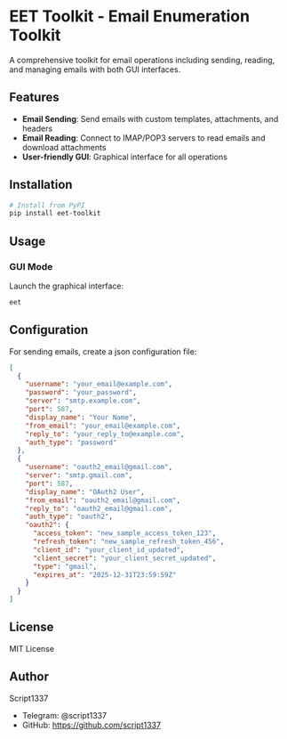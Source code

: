 # EET Toolkit - Email Enumeration Toolkit

A comprehensive toolkit for email operations including sending, reading, and managing emails with both GUI interfaces.

## Features

- **Email Sending**: Send emails with custom templates, attachments, and headers
- **Email Reading**: Connect to IMAP/POP3 servers to read emails and download attachments
- **User-friendly GUI**: Graphical interface for all operations

## Installation

```bash
# Install from PyPI
pip install eet-toolkit
```

## Usage

### GUI Mode

Launch the graphical interface:

```bash
eet
```

## Configuration

For sending emails, create a json configuration file:

```json
[
  {
    "username": "your_email@example.com",
    "password": "your_password",
    "server": "smtp.example.com",
    "port": 587,
    "display_name": "Your Name",
    "from_email": "your_email@example.com",
    "reply_to": "your_reply_to@example.com",
    "auth_type": "password"
  },
  {
    "username": "oauth2_email@gmail.com",
    "server": "smtp.gmail.com",
    "port": 587,
    "display_name": "OAuth2 User",
    "from_email": "oauth2_email@gmail.com",
    "reply_to": "oauth2_email@gmail.com",
    "auth_type": "oauth2",
    "oauth2": {
      "access_token": "new_sample_access_token_123",
      "refresh_token": "new_sample_refresh_token_456",
      "client_id": "your_client_id_updated",
      "client_secret": "your_client_secret_updated",
      "type": "gmail",
      "expires_at": "2025-12-31T23:59:59Z"
    }
  }
]
```

## License

MIT License

## Author

Script1337

- Telegram: @script1337
- GitHub: https://github.com/script1337 